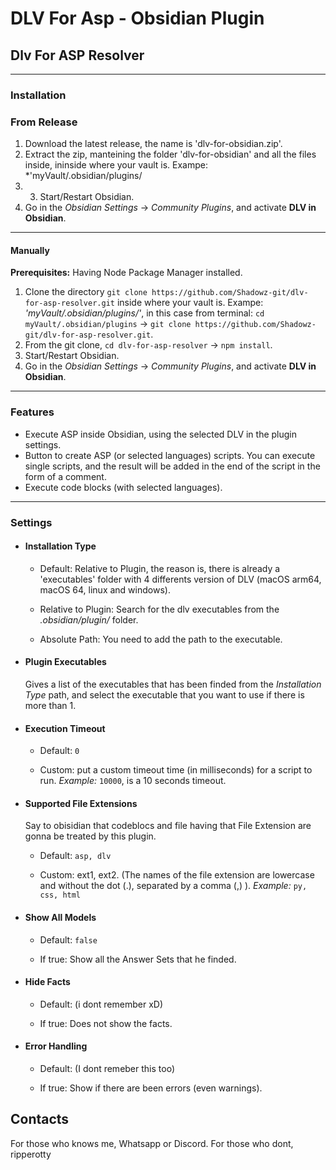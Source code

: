 # DLV For Asp - Obsidian Plugin
## Dlv For ASP Resolver

---

### Installation
### From Release
1. Download the latest release, the name is 'dlv-for-obsidian.zip'.
2. Extract the zip, manteining the folder 'dlv-for-obsidian' and all the files inside, ininside where your vault is.  Exampe: *'myVault/.obsidian/plugins/
3. 3. Start/Restart Obsidian.
4. Go in the *Obsidian Settings* -> *Community Plugins*, and activate **DLV in Obsidian**.

----

#### Manually

**Prerequisites:** Having Node Package Manager installed.

1. Clone the directory `git clone https://github.com/Shadowz-git/dlv-for-asp-resolver.git` inside where your vault is. 
  Exampe: *'myVault/.obsidian/plugins/'*, in this case from terminal: `cd myVault/.obsidian/plugins` -> `git clone https://github.com/Shadowz-git/dlv-for-asp-resolver.git`.
2. From the git clone, `cd dlv-for-asp-resolver` -> `npm install`.
3. Start/Restart Obsidian.
4. Go in the *Obsidian Settings* -> *Community Plugins*, and activate **DLV in Obsidian**.

---

### Features
- Execute ASP inside Obsidian, using the selected DLV in the plugin settings.
- Button to create ASP (or selected languages) scripts. You can execute single scripts, and the result will be added in the end of the script in the form of a comment.
- Execute code blocks (with selected languages).

---

### Settings
- #### Installation Type
  - Default: Relative to Plugin, the reason is, there is already a 'executables' folder with 4 differents version of DLV (macOS arm64, macOS 64, linux and windows).

  - Relative to Plugin: Search for the dlv executables from the *.obsidian/plugin/* folder.
  - Absolute Path: You need to add the path to the executable.

- #### Plugin Executables
  Gives a list of the executables that has been finded from the *Installation Type* path, and select the executable that you want to use if there is more than 1.

- #### Execution Timeout
  - Default: `0`

  - Custom: put a custom timeout time (in milliseconds) for a script to run. *Example:* `10000`, is a 10 seconds timeout.

- #### Supported File Extensions
  Say to obisidian that codeblocs and file having that File Extension are gonna be treated by this plugin.

  - Default: `asp, dlv`

  - Custom: ext1, ext2. (The names of the file extension are lowercase and without the dot (.), separated by a comma (,) ). *Example:* `py, css, html`

- #### Show All Models
  - Default: `false`

  - If true: Show all the Answer Sets that he finded.

- #### Hide Facts
  - Default: (i dont remember xD)

  - If true: Does not show the facts.

- #### Error Handling
  - Default: (I dont remeber this too)

  - If true: Show if there are been errors (even warnings).

## Contacts
For those who knows me, Whatsapp or Discord. For those who dont, ripperotty
